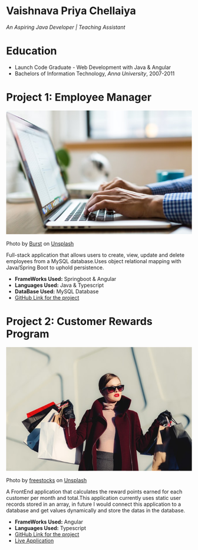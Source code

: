 
# Vaishnava Priya Chellaiya
*An Aspiring Java Developer | Teaching Assistant*

# Education
* Launch Code Graduate - Web Development with Java & Angular
* Bachelors of Information Technology, *Anna University*, 2007-2011

# Project 1: Employee Manager
![alt text](burst-kUqqaRjJuw0-unsplash.jpg)

Photo by <a href="https://unsplash.com/@burst?utm_source=unsplash&utm_medium=referral&utm_content=creditCopyText">Burst</a> on <a href="https://unsplash.com/s/photos/typing?utm_source=unsplash&utm_medium=referral&utm_content=creditCopyText">Unsplash</a>  

Full-stack application that allows users to create, view, update and delete employees from a MySQL database.Uses object relational mapping with Java/Spring Boot to uphold persistence.

* **FrameWorks Used:** Springboot & Angular
* **Languages Used:** Java & Typescript
* **DataBase Used:** MySQL Database
* [GitHub Link for the project](https://github.com/vaishupriya90/employee-manager)

# Project 2: Customer Rewards Program
![alt text](freestocks-_3Q3tsJ01nc-unsplash.jpg)

Photo by <a href="https://unsplash.com/@freestocks?utm_source=unsplash&utm_medium=referral&utm_content=creditCopyText">freestocks</a> on <a href="https://unsplash.com/s/photos/shopping-and-rewards?utm_source=unsplash&utm_medium=referral&utm_content=creditCopyText">Unsplash</a>
  
A FrontEnd application that calculates the reward points earned for each customer per month and total.This application currently uses static user records stored in an array, in future I would connect this application to a database and get values dynamically and store the datas in the database.

* **FrameWorks Used:** Angular
* **Languages Used:** Typescript
* [GitHub Link for the project](https://github.com/vaishupriya90/customer-rewards)
* [Live Application](https://calculate-customer-rewards.netlify.app/#)






